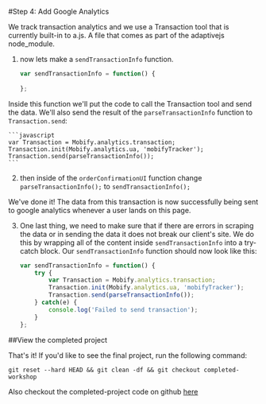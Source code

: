#Step 4: Add Google Analytics

We track transaction analytics and we use a Transaction tool that is currently built-in to a.js. A file that comes as part of the adaptivejs node_module.

1. now lets make a `sendTransactionInfo` function.
    ```javascript
    var sendTransactionInfo = function() {
        
    };
    ```
Inside this function we'll put the code to call the Transaction tool and send the data. We'll also send the result of the `parseTransactionInfo` function to `Transaction.send`:

    ```javascript
    var Transaction = Mobify.analytics.transaction;
    Transaction.init(Mobify.analytics.ua, 'mobifyTracker');
    Transaction.send(parseTransactionInfo());
    ```

2. then inside of the  `orderConfirmationUI` function change `parseTransactionInfo();` to `sendTransactionInfo();`

We've done it! The data from this transaction is now successfully being sent to google analytics whenever a user lands on this page.

3. One last thing, we need to make sure that if there are errors in scraping the data or in sending the data it does not break our client's site. We do this by wrapping all of the content inside `sendTransactionInfo` into a try-catch block. Our `sendTransactionInfo` function should now look like this:

    ```javascript
    var sendTransactionInfo = function() {
        try {
            var Transaction = Mobify.analytics.transaction;
            Transaction.init(Mobify.analytics.ua, 'mobifyTracker');
            Transaction.send(parseTransactionInfo());
        } catch(e) {
            console.log('Failed to send transaction');
        }
    };
    ```  

##View the completed project

That's it! If you'd like to see the final project, run the following command:

```
git reset --hard HEAD && git clean -df && git checkout completed-workshop
```

Also checkout the completed-project code on github [here](TODO)


